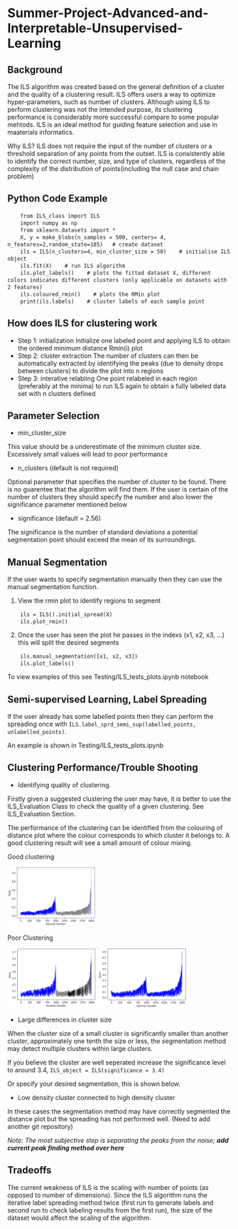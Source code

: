 # Summer-Project-Advanced-and-Interpretable-Unsupervised-Learning

## Background
The ILS algorithm was created based on the general definition of a cluster and the quality of a clustering result. ILS offers users a way to optimize hyper-parameters, such as number of clusters. Although using ILS to perform clustering was not the intended purpose, its clustering performance is considerably more successful compare to some popular mehtods. ILS is an ideal method for guiding feature selection and use in maaterials informatics. 

Why ILS? ILS does not require the input of the number of clusters or a threshold separation of any points from the outset. ILS is consistently able to identify the correct number, size, and type of clusters, regardless of the complexity of the distribution of points(including the null case and chain problem)

## Python Code Example
```
    from ILS_class import ILS
    import numpy as np
    from sklearn.datasets import * 
    X, y = make_blobs(n_samples = 500, centers= 4, n_features=2,random_state=185)   # create dataset
    ils = ILS(n_clusters=4, min_cluster_size = 50)    # initialise ILS object
    ils.fit(X)    # run ILS algorithm
    ils.plot_labels()    # plots the fitted dataset X, different colors indicates different clusters (only applicable on datasets with 2 features)
    ils.coloured_rmin()    # plots the RMin plot 
    print(ils.labels)    # cluster labels of each sample point
```

## How does ILS for clustering work
- Step 1: initialization
	Initialize one labeled point and applying ILS to obtain the ordered minimum distance Rmin(i) plot
- Step 2: cluster extraction
	The number of clusters can then be automatically extracted by identifying the peaks (due to density drops between clusters) to divide the plot into n regions
- Step 3: interative relabling
	One point relabeled in each region (preferably at the minima) to run ILS again to obtain a fully labeled data set with n clusters defined

## Parameter Selection

 - min_cluster_size
 
 This value should be a underestimate of the minimum cluster size. Excessively small values will lead to poor performance
 
 - n_clusters (default is not required)
 
 Optional parameter that specifies the number of cluster to be found. There is no guarentee that the algorithm will find them. If the user is certain of the number of clusters they should specify the number and also lower the significance parameter mentioned below
 
 - significance (default = 2.56)
 
 The significance is the number of standard deviations a potential segmentation point should exceed the mean of its surroundings. 

## Manual Segmentation

If the user wants to specify segmentation manually then they can use the manual segmentation function.

1. View the rmin plot to identify regions to segment 

```
    ils = ILS().initial_spread(X)
    ils.plot_rmin()
```
2. Once the user has seen the plot he passes in the indexs (x1, x2, x3, ...) this will split the desired segments
```
    ils.manual_segmentation([x1, x2, x3])
    ils.plot_labels()
```

To view examples of this see Testing/ILS_tests_plots.ipynb notebook

## Semi-supervised Learning, Label Spreading

If the user already has some labelled points then they can perform the spreading once with `ILS.label_sprd_semi_sup(labelled_points, unlabelled_points)`.

An example is shown in Testing/ILS_tests_plots.ipynb

## Clustering Performance/Trouble Shooting
 - Identifying quality of clustering.
 
 Firstly given a suggested clustering the user may have, it is better to use the ILS_Evaluation Class to check the quality of a given clustering. See ILS_Evaluation Section.
 
 The performance of the clustering can be identified from the colouring of distance plot where the colour corresponds to which cluster it belongs to. A good clustering result will see a small amount of colour mixing. 
 
 Good clustering
 
 <img src="/ReadMe_Images/Correct_Segmentation.png" alt="Good Clustering" width="200"/>

 Poor Clustering
 
 <img src="/ReadMe_Images/Incorrect_Segmentation.png" alt="Poor Clustering" width="200"/>

 <img src="/ReadMe_Images/Incorrect_Segmentation2.png" alt="Poor Clustering" width="200"/>

 - Large differences in cluster size
 
 When the cluster size of a small cluster is significantly smaller than another cluster, approximately one tenth the size or less, the segmentation method may detect multiple clusters within large clusters.
 
 If you believe the cluster are well seperated increase the significance level to around 3.4, `ILS_object = ILS(significance = 3.4)`
        
 Or specify your desired segmentation, this is shown below.
         
 - Low density cluster connected to high density cluster
 
 In these cases the segmentation method may have correctly segmented the distance plot but the spreading has not performed well. (Need to add another git repository)
 
 *Note: The most subjective step is separating the peaks from the noise; ___add current peak finding method over here___*

## Tradeoffs
The current weakness of ILS is the scaling with number of points (as opposed to number of dimensions). Since the ILS algorithm runs the iterative label spreading method twice (first run to generate labels and second run to check labeling results from the first run), the size of the dataset would affect the scaling of the algorithm.

